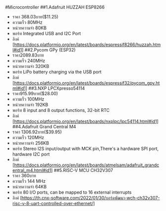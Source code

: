 #Microcontroller
##1.Adafruit HUZZAH ESP8266
- ราคา 368.03บาท($11.25)
- ความเร็ว 80MHz
- หน่วยความจำ 80KB
- พอร์ท Integrated USB and I2C Port
- ลิงค์ [https://docs.platformio.org/en/latest/boards/espressif8266/huzzah.html#id1]
##2.Pycom GPy (ESP32)
- ราคา2089.83บาท
- ความเร็ว 240MHz
- หน่วยความจำ 320KB
- พอร์ท LiPo battery charging via the USB port
- ลิงค์ [https://docs.platformio.org/en/latest/boards/espressif32/pycom_gpy.html#id1]
##3.NXP LPCXpresso54114
- ราคา915.99บาท($28.00)
- ความเร็ว 100MHz
- หน่วยความจำ 192KB
- พอร์ท 8 input and 8 output functions, 32-bit RTC
- ลิงค์ [https://docs.platformio.org/en/latest/boards/nxplpc/lpc54114.html#id1]
##4.Adafruit Grand Central M4
- ราคา 1306.92บาท($39.95)
- ความเร็ว 120MHz
- หน่วยความจำ 256KB
- พอร์ท Stereo I2S input/output with MCK pin,There's a hardware SPI port, hardware I2C port
- ลิงค์ [https://docs.platformio.org/en/latest/boards/atmelsam/adafruit_grandcentral_m4.html#id1]
##5.RISC-V MCU CH32V307
- ราคา 360บาท
- ความเร็ว 144 MHz
- หน่วยความจำ 64KB 
- พอร์ท 80 I/O ports, can be mapped to 16 external interrupts
- ลิงค์ [https://th.cnx-software.com/2022/01/30/บอร์ดพัฒนา-wch-ch32v307-risc-v-8-uart-controlled-over-ethernet/]
